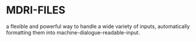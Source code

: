 # MDRI-FILES
a flexible and powerful way to handle a wide variety of inputs, automatically formatting them into machine-dialogue-readable-input.
